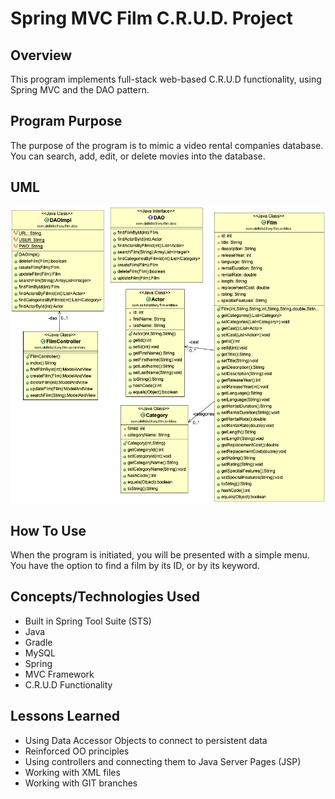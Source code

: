 # Spring MVC Film C.R.U.D. Project

## Overview
This program implements full-stack web-based C.R.U.D functionality, using Spring MVC and the DAO pattern.  

## Program Purpose
The purpose of the program is to mimic a video rental companies database.  You can search, add, edit, or delete movies into the database.   

## UML
![UML](https://github.com/alfarog1/SpringMVCFilmCRUD/blob/master/MVCFilmSiteUML.png)

## How To Use
When the program is initiated, you will be presented with a simple menu.  You have the option to find a film by its ID, or by its keyword.

## Concepts/Technologies Used
- Built in Spring Tool Suite (STS)
- Java
- Gradle
- MySQL
- Spring
- MVC Framework
- C.R.U.D Functionality

## Lessons Learned
- Using Data Accessor Objects to connect to persistent data
- Reinforced OO principles
- Using controllers and connecting them to Java Server Pages (JSP)
- Working with XML files
- Working with GIT branches
